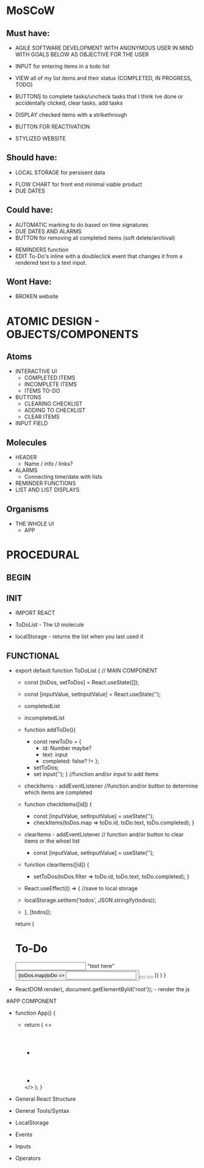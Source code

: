 # MoSCoW
## Must have:
- AGILE SOFTWARE DEVELOPMENT WITH ANONYMOUS USER IN MIND WITH GOALS BELOW AS OBJECTIVE FOR THE USER
<!-- DONE ISH -->
- INPUT for entering items in a todo list
<!-- DONE -->
- VIEW all of my list items and their status (COMPLETED, IN PROGRESS, TODO)
<!-- DONE -->
- BUTTONS to complete tasks/uncheck tasks that I think Ive done or accidentally clicked, clear tasks, add tasks
<!-- DONE -->
- DISPLAY checked items with a strikethrough
<!-- DONE -->
- BUTTON FOR REACTIVATION
<!-- DONE -->
- STYLIZED WEBSITE


## Should have:
- LOCAL STORAGE for persisent data              
<!-- DONE -->
- FLOW CHART for front end minimal viable product
- DUE DATES

## Could have:
- AUTOMATIC marking to do based on time signatures
- DUE DATES AND ALARMS 
- BUTTON for removing all completed items (soft delete/archival)
<!-- DONE -->
- REMINDERS function
- EDIT To-Do's inline with a doubleclick event that changes it from a rendered text to a text input.

## Wont Have: 
- BROKEN website

# ATOMIC DESIGN - OBJECTS/COMPONENTS
## Atoms
- INTERACTIVE UI
    - COMPLETED ITEMS
    - INCOMPLETE ITEMS
    - ITEMS TO-DO
- BUTTONS
    - CLEARING CHECKLIST
    - ADDING TO CHECKLIST
    - CLEAR ITEMS
- INPUT FIELD
## Molecules
- HEADER
    - Name / info / links?
- ALARMS
    - Connecting time/date with lists
- REMINDER FUNCTIONS
- LIST AND LIST DISPLAYS
## Organisms
- THE WHOLE UI 
    - APP

# PROCEDURAL
## BEGIN
## INIT
- IMPORT REACT

- ToDoList - The UI molecule

- localStorage - returns the list when you last used it

## FUNCTIONAL
- export default function ToDoList {                                    // MAIN COMPONENT
    - const [toDos, setToDos] = React.useState([]);
    - const [inputValue, setInputValue] = React.useState('');

    - completedList     

    - incompletedList

    - function addToDo(){
        - const newToDo = {
            - id: Number maybe?
            - text: input
            - completed: false? !=
        };
        - setToDos;
        - set input('');
    }                          //function and/or input to add items

    - checkItems - addEventListener             //function and/or button to determine which items are completed
    - function checkItems([id]) {
        - const [inputValue, setInputValue] = useState('');
        - checkItems(toDos.map => toDo.id, toDo.text, toDo.completed);
    }

    - clearItems - addEventListener              // function and/or button to clear items or the whoel list
        - const [inputValue, setInputValue] = useState('');

    - function clearItems([id]) {
        - setToDos(toDos.filter => toDo.id, toDo.text, toDo.completed);
    }

    - React.useEffect(() => {                       //save to local storage
    - localStorage.setItem('todos', JSON.stringify(todos));
    - }, [todos]);

    return (
        <div>
            <h1>To-Do</h1>
        </div>
        <input> 
            "text here"
            <button onClick=addToDo>
        </input>
        {toDos.map(toDo => 
        <Accordion key ={toDo.id}>
            <input checkbox>
            <button onClick=checkItems></button>
            <button onClick=clearItems></button>
        </Accordion>
        )}
    )
    }


- ReactDOM.render(<TodoList />, document.getElementById('root')); - render the js



#APP COMPONENT 
- function App() {
    - return (
        <>
        - <Header />
        - <ToDoList />
        </>
    );
}


- General React Structure
<!-- https://blog.webdevsimplified.com/2022-07/react-folder-structure/ -->
<!-- https://www.w3schools.com/react/react_usestate.asp -->
<!-- https://create-react-app.dev/docs/adding-images-fonts-and-files/ -->

- General Tools/Syntax
<!-- https://www.freecodecamp.org/news/the-react-cheatsheet/ -->
<!-- https://www.freecodecamp.org/news/build-accordion-menu-in-react-without-external-libraries/ -->
<!-- https://developer.mozilla.org/en-US/docs/Web/JavaScript/Reference/Global_Objects/Date/now -->
<!-- https://developer.mozilla.org/en-US/docs/Web/JavaScript/Reference/Global_Objects/Array -->

- LocalStorage 
<!-- https://blog.logrocket.com/using-localstorage-react-hooks/ -->
<!-- https://www.freecodecamp.org/news/how-to-use-localstorage-with-react-hooks-to-set-and-get-items/ -->

- Events
<!-- https://developer.mozilla.org/en-US/docs/Web/API/Event -->

- Inputs
<!-- https://developer.mozilla.org/en-US/docs/Web/HTML/Element/input -->

- Operators
<!-- https://developer.mozilla.org/en-US/docs/Web/JavaScript/Reference/Operators -->
<!-- https://developer.mozilla.org/en-US/docs/Web/JavaScript/Reference/Operators/Spread_syntax -->


<!-- https://stackoverflow.com/questions/8012002/create-a-unique-number-with-javascript-time -->